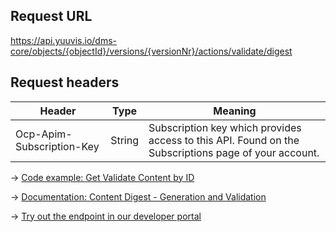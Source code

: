## Request URL
https://api.yuuvis.io/dms-core/objects/{objectId}/versions/{versionNr}/actions/validate/digest

## Request headers
| Header                    | Type   | Meaning                                                                                             |
|---------------------------|--------|-----------------------------------------------------------------------------------------------------|
| Ocp-Apim-Subscription-Key | String | Subscription key which provides access to this API. Found on the Subscriptions page of your account. |

&rarr; [Code example: Get Validate Content by ID](https://github.com/yuuvis/JavaScript-calls/blob/master/Request/get-from-yuuvis%C2%AE/Get-Object-Content-Digest-Version/Get-Object-Content-Digest-Version.js)

&rarr; [Documentation: Content Digest - Generation and Validation](https://github.com/yuuvis/Documentation/wiki/Import-and-store#ImportingDocumentsviaCoreAPI-ContentDigestGeneration)

&rarr; [Try out the endpoint in our developer portal](https://yuuvis.io/Apis/Endpoints/dms-core-api)
